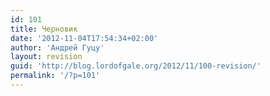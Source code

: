 ```yaml
---
id: 101
title: Черновик
date: '2012-11-04T17:54:34+02:00'
author: 'Андрей Гуцу'
layout: revision
guid: 'http://blog.lordofgale.org/2012/11/100-revision/'
permalink: '/?p=101'
---
```


